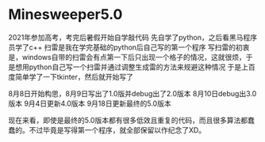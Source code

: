 # Minesweeper5.0
2021年参加高考，考完后暑假开始自学敲代码
先自学了python，之后看黑马程序员学了c++
扫雷是我在学完基础的python后自己写的第一个程序
写扫雷的初衷是，windows自带的扫雷会有点第一下后只出现一个格子的情况，这就很烦，于是想用python自己写一个扫雷并通过调整生成雷的方法来规避这种情况
于是上百度简单学了一下tkinter，然后就开始写了

8月8日开始构思，8月9日写出了1.0版并debug出了2.0版本
8月10日debug出3.0版本
9月4日更新4.0版本
9月18日更新最终的5.0版本

现在来看，即使是最终的5.0版本都有很多低效且重复的代码，而且很多算法都蠢蠢的。不过毕竟是写得第一个程序，就全部保留以作纪念了XD。
